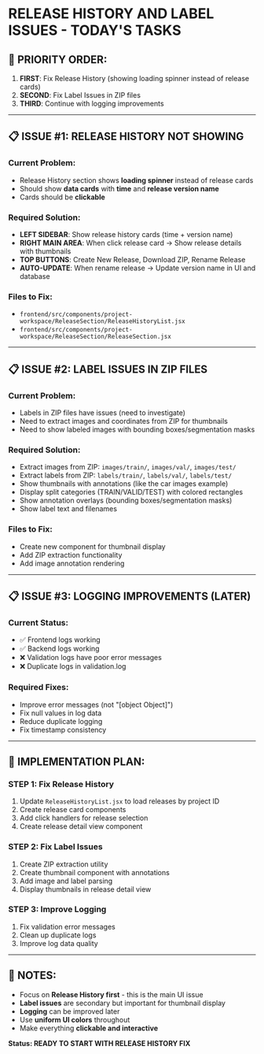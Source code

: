# RELEASE HISTORY AND LABEL ISSUES - TODAY'S TASKS

## 🎯 PRIORITY ORDER:
1. **FIRST**: Fix Release History (showing loading spinner instead of release cards)
2. **SECOND**: Fix Label Issues in ZIP files
3. **THIRD**: Continue with logging improvements

---

## 📋 ISSUE #1: RELEASE HISTORY NOT SHOWING

### **Current Problem:**
- Release History section shows **loading spinner** instead of release cards
- Should show **data cards** with **time** and **release version name**
- Cards should be **clickable**

### **Required Solution:**
- **LEFT SIDEBAR**: Show release history cards (time + version name)
- **RIGHT MAIN AREA**: When click release card → Show release details with thumbnails
- **TOP BUTTONS**: Create New Release, Download ZIP, Rename Release
- **AUTO-UPDATE**: When rename release → Update version name in UI and database

### **Files to Fix:**
- `frontend/src/components/project-workspace/ReleaseSection/ReleaseHistoryList.jsx`
- `frontend/src/components/project-workspace/ReleaseSection/ReleaseSection.jsx`

---

## 📋 ISSUE #2: LABEL ISSUES IN ZIP FILES

### **Current Problem:**
- Labels in ZIP files have issues (need to investigate)
- Need to extract images and coordinates from ZIP for thumbnails
- Need to show labeled images with bounding boxes/segmentation masks

### **Required Solution:**
- Extract images from ZIP: `images/train/`, `images/val/`, `images/test/`
- Extract labels from ZIP: `labels/train/`, `labels/val/`, `labels/test/`
- Show thumbnails with annotations (like the car images example)
- Display split categories (TRAIN/VALID/TEST) with colored rectangles
- Show annotation overlays (bounding boxes/segmentation masks)
- Show label text and filenames

### **Files to Fix:**
- Create new component for thumbnail display
- Add ZIP extraction functionality
- Add image annotation rendering

---

## 📋 ISSUE #3: LOGGING IMPROVEMENTS (LATER)

### **Current Status:**
- ✅ Frontend logs working
- ✅ Backend logs working
- ❌ Validation logs have poor error messages
- ❌ Duplicate logs in validation.log

### **Required Fixes:**
- Improve error messages (not "[object Object]")
- Fix null values in log data
- Reduce duplicate logging
- Fix timestamp consistency

---

## 🚀 IMPLEMENTATION PLAN:

### **STEP 1: Fix Release History**
1. Update `ReleaseHistoryList.jsx` to load releases by project ID
2. Create release card components
3. Add click handlers for release selection
4. Create release detail view component

### **STEP 2: Fix Label Issues**
1. Create ZIP extraction utility
2. Create thumbnail component with annotations
3. Add image and label parsing
4. Display thumbnails in release detail view

### **STEP 3: Improve Logging**
1. Fix validation error messages
2. Clean up duplicate logs
3. Improve log data quality

---

## 📝 NOTES:
- Focus on **Release History first** - this is the main UI issue
- **Label issues** are secondary but important for thumbnail display
- **Logging** can be improved later
- Use **uniform UI colors** throughout
- Make everything **clickable and interactive**

**Status: READY TO START WITH RELEASE HISTORY FIX**
